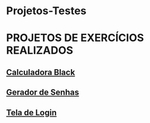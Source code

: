 # Projetos-Testes
 <h1><strong>PROJETOS DE EXERCÍCIOS REALIZADOS</strong></h1>

<h2><a href="paullods.github.io/exercicios-teste/calculadora">Calculadora Black</a><br></h2>
<h2><a href="paullods.github.io/exercicios-teste/gerador">Gerador de Senhas</a><br></h2>
<h2><a href="paullods.github.io/exercicios-teste/tela-de-login">Tela de Login</a></h2>
